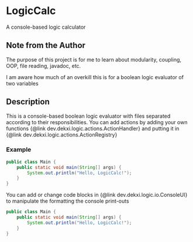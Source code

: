 # LogicCalc

A console-based logic calculator

## Note from the Author
The purpose of this project is for me to learn about modularity, coupling,
OOP, file reading, javadoc, etc.

I am aware how much of an overkill this is for a boolean logic evaluator
of two variables

## Description
This is a console-based boolean logic evaluator with files separated according
to their responsibilities. You can add actions by adding your own functions 
{@link dev.dekxi.logic.actions.ActionHandler} and putting it in 
{@link dev.dekxi.logic.actions.ActionRegistry}

### Example
```java
public class Main {
    public static void main(String[] args) {
        System.out.println("Hello, LogicCalc!");
    }
}
```

You can add or change code blocks in {@link dev.dekxi.logic.io.ConsoleUI} to 
manipulate the formatting the console print-outs

```java
public class Main {
    public static void main(String[] args) {
        System.out.println("Hello, LogicCalc!");
    }
}
```

